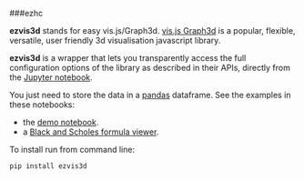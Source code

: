 ###ezhc

**ezvis3d** stands for easy vis.js/Graph3d.
[vis.js Graph3d](http://visjs.org/graph3d_examples.html) is a popular, flexible, versatile, user friendly 3d visualisation javascript library.

**ezvis3d** is a wrapper that lets you transparently access the full configuration options of the library as described in their APIs, directly from the [Jupyter notebook](http://jupyter.org/).

You just need to store the data in a [pandas](http://pandas.pydata.org/) dataframe.
See the examples in these notebooks:
+ the [demo notebook](http://nbviewer.ipython.org/github/oscar6echo/ezvis3d/blob/master/demo_ezvisd3.ipynb).
+ a [Black and Scholes formula viewer](http://nbviewer.ipython.org/github/oscar6echo/ezvis3d/blob/master/BlackScholesViewer.ipynb).

To install run from command line:
```
pip install ezvis3d
```